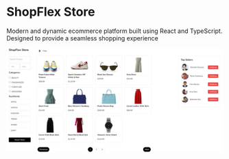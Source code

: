 # ShopFlex Store

Modern and dynamic ecommerce platform built using React and TypeScript. Designed to provide a seamless shopping experience

![Thumbnail](./public//thumbnail.png)

